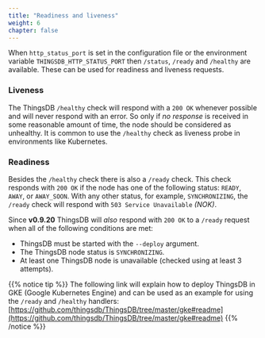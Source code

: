 ```yaml
---
title: "Readiness and liveness"
weight: 6
chapter: false
---
```


When `http_status_port` is set in the configuration file or the environment variable `THINGSDB_HTTP_STATUS_PORT` then `/status`, `/ready` and `/healthy` are available.
These can be used for readiness and liveness requests.

### Liveness

The ThingsDB `/healthy` check will respond with a `200 OK` whenever possible and will never respond with an error. So only if _no response_ is received in some reasonable amount of time, the node should be considered as unhealthy.
It is common to use the `/healthy` check as liveness probe in environments like Kubernetes.

### Readiness

Besides the `/healthy` check there is also a `/ready` check. This check responds with `200 OK` if the node has one of the following status: `READY`, `AWAY`, or `AWAY_SOON`. With any other status, for example, `SYNCHRONIZING`, the `/ready` check will respond with `503 Service Unavailable` _(NOK)_.

Since **v0.9.20** ThingsDB will _also_ respond with `200 OK` to a `/ready` request when all of the following conditions are met:

- ThingsDB must be started with the `--deploy` argument.
- The ThingsDB node status is `SYNCHRONIZING`.
- At least one ThingsDB node is unavailable (checked using at least 3 attempts).

{{% notice tip %}}
The following link will explain how to deploy ThingsDB in GKE (Google Kubernetes Engine) and can be used as an example for using the `/ready` and `/healthy` handlers:
[https://github.com/thingsdb/ThingsDB/tree/master/gke#readme](https://github.com/thingsdb/ThingsDB/tree/master/gke#readme)
{{% /notice %}}
